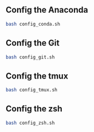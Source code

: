 ## Config the Anaconda
```bash
bash config_conda.sh
```

## Config the Git
```bash
bash config_git.sh
```

## Config the tmux
```bash
bash config_tmux.sh
```

## Config the zsh
```bash
bash config_zsh.sh
```
